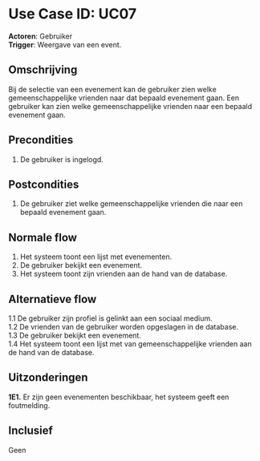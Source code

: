 # Use Case ID: UC07

**Actoren**: Gebruiker<br>
**Trigger**: Weergave van een event.

## Omschrijving

Bij de selectie van een evenement kan de gebruiker zien welke gemeenschappelijke vrienden naar dat bepaald evenement gaan.
Een gebruiker kan zien welke gemeenschappelijke vrienden naar een bepaald evenement gaan.

## Precondities

1. De gebruiker is ingelogd.

## Postcondities

1. De gebruiker ziet welke gemeenschappelijke vrienden die naar een bepaald evenement gaan.

## Normale flow

1. Het systeem toont een lijst met evenementen.
2. De gebruiker bekijkt een evenement.
3. Het systeem toont zijn vrienden aan de hand van de database.

## Alternatieve flow

1.1 De gebruiker zijn profiel is gelinkt aan een sociaal medium.<br>
1.2 De vrienden van de gebruiker worden opgeslagen in de database.<br>
1.3 De gebruiker bekijkt een evenement.<br>
1.4 Het systeem toont een lijst met van gemeenschappelijke vrienden aan de hand van de database. 

## Uitzonderingen

**1E1.** 	Er zijn geen evenementen beschikbaar, het systeem geeft een foutmelding.

## Inclusief

Geen
